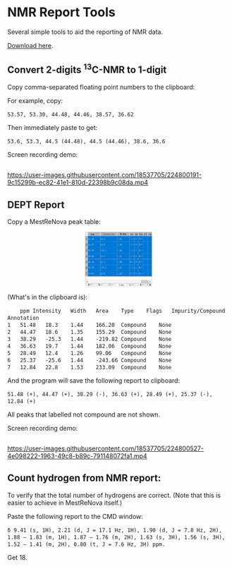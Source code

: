 # NMR Report Tools
Several simple tools to aid the reporting of NMR data.

[Download here](https://github.com/liyuanhe211/NMR_Report_Tools/releases/download/1.0/NMR_Report_Tools.zip).

## Convert 2-digits <sup>13</sup>C-NMR to 1-digit
Copy comma-separated floating point numbers to the clipboard:

For example, copy:
```
53.57, 53.30, 44.48, 44.46, 38.57, 36.62
```
Then immediately paste to get:
```
53.6, 53.3, 44.5 (44.48), 44.5 (44.46), 38.6, 36.6
```
Screen recording demo:
##
https://user-images.githubusercontent.com/18537705/224800191-9c15299b-ec82-41e1-810d-22398b9c08da.mp4
##

## DEPT Report

Copy a MestReNova peak table:

<p align="center"><img src="images/img.png" width="30%" height="30%" align="center"></img></p>

(What's in the clipboard is):

```
	ppm	Intensity	Width	Area	Type	Flags	Impurity/Compound	Annotation
1	51.48	18.3	1.44	166.20	Compound	None		
2	44.47	18.6	1.35	155.29	Compound	None		
3	38.29	-25.3	1.44	-219.82	Compound	None		
4	36.63	19.7	1.44	182.06	Compound	None		
5	28.49	12.4	1.26	99.06	Compound	None		
6	25.37	-25.6	1.44	-243.66	Compound	None		
7	12.84	22.8	1.53	233.09	Compound	None			
```

And the program will save the following report to clipboard:
```
51.48 (+), 44.47 (+), 38.29 (-), 36.63 (+), 28.49 (+), 25.37 (-), 12.84 (+)
```
All peaks that labelled not compound are not shown.

Screen recording demo:
##
https://user-images.githubusercontent.com/18537705/224800527-4e098222-1963-49c8-b89c-791148072fa1.mp4
##


## Count hydrogen from NMR report:

To verify that the total number of hydrogens are correct. (Note that this is easier to achieve in MestReNova itself.)

Paste the following report to the CMD window:

```
δ 9.41 (s, 1H), 2.21 (d, J = 17.1 Hz, 1H), 1.90 (d, J = 7.8 Hz, 2H), 1.88 – 1.83 (m, 1H), 1.87 – 1.76 (m, 2H), 1.63 (s, 3H), 1.56 (s, 3H), 1.52 – 1.41 (m, 2H), 0.80 (t, J = 7.6 Hz, 3H) ppm. 
```
Get 18.


